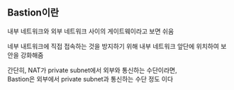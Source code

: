 ## Bastion이란
내부 네트워크와 외부 네트워크 사이의 게이트웨이라고 보면 쉬움  
  
네부 내트워크에 직접 접속하는 것을 방지하기 위해 내부 네트워크 앞단에 위치하여 보안을 강화해줌

간단히, NAT가 private subnet에서 외부와 통신하는 수단이라면,  
Bastion은 외부에서 private subnet과 통신하는 수단 정도 이다